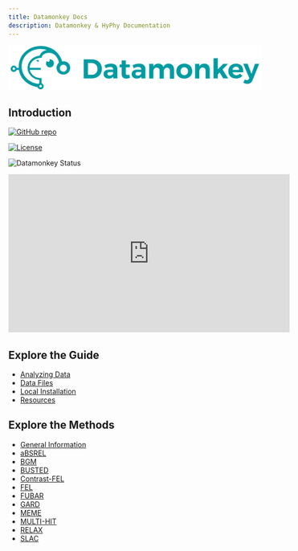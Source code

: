```yaml
---
title: Datamonkey Docs
description: Datamonkey & HyPhy Documentation
---
```


<img src="./header-logo.svg" />

## Introduction

[![GitHub repo](https://img.shields.io/badge/github-repo-green)](https://github.com/veg/hyphy)

[![License](https://img.shields.io/badge/license-MIT-blue.svg)](https://github.com/veg/hyphy/blob/master/LICENSE)

![Datamonkey Status](https://img.shields.io/uptimerobot/status/m798175520-008618c030c619b40dc9b54a)

<iframe
  width="560"
  height="315"
  src="https://www.youtube.com/embed/GD0T0UJSuYU"
  title="Datamonkey Overview"
  frameborder="0"
  allow="accelerometer; autoplay; clipboard-write; encrypted-media; gyroscope; picture-in-picture"
  allowfullscreen>
</iframe>

## Explore the Guide

- [Analyzing Data](guide/analyzing_data.md)
- [Data Files](guide/data_files.md)
- [Local Installation](guide/installation.md)
- [Resources](resources.md)

## Explore the Methods

- [General Information](methods/general.md)
- [aBSREL](methods/absrel.md)
- [BGM](methods/bgm.md)
- [BUSTED](methods/busted.md)
- [Contrast-FEL](methods/contrast_fel.md)
- [FEL](methods/fel.md)
- [FUBAR](methods/fubar.md)
- [GARD](methods/gard.md)
- [MEME](methods/meme.md)
- [MULTI-HIT](methods/multi_hit.md)
- [RELAX](methods/relax.md)
- [SLAC](methods/slac.md)
